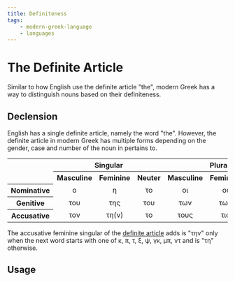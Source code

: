 ```yaml
---
title: Definiteness
tags:
    - modern-greek-language
    - languages
---
```


# The Definite Article

Similar to how English use the definite article "the", modern Greek has a way to distinguish nouns based on their definiteness.

## Declension

English has a single definite article, namely the word "the". However, the definite article in modern Greek has multiple forms depending on the gender, case and number of the noun in pertains to.

<table>
  <tr>
    <th rowspan="2"></th>
    <th colspan="3" style="text-align: center">Singular</th>
    <th colspan="3" style="text-align: center">Plural</th>
  </tr>
  <tr>
    <th style="text-align: center">Masculine</th>
    <th style="text-align: center">Feminine</th>
    <th style="text-align: center">Neuter</th>
    <th style="text-align: center">Masculine</th>
    <th style="text-align: center">Feminine</th>
    <th style="text-align: center">Neuter</th>
  </tr>
  <tr>
    <th style="text-align: center">Nominative</th>
    <td style="text-align: center">ο</td>
    <td style="text-align: center">η</td>
    <td style="text-align: center">το</td>
    <td style="text-align: center">οι</td>
    <td style="text-align: center">οι</td>
    <td style="text-align: center">τα</td>
  </tr>
  <tr>
    <th style="text-align: center">Genitive</th>
    <td style="text-align: center">του</td>
    <td style="text-align: center">της</td>
    <td style="text-align: center">του</td>
    <td style="text-align: center">των</td>
    <td style="text-align: center">των</td>
    <td style="text-align: center">των</td>
  </tr>
  <tr>
    <th style="text-align: center">Accusative</th>
    <td style="text-align: center">τον</td>
    <td style="text-align: center">τη(ν)</td>
    <td style="text-align: center">το</td>
    <td style="text-align: center">τους</td>
    <td style="text-align: center">τις</td>
    <td style="text-align: center">τα</td>
  </tr>
</table>

The accusative feminine singular of the [definite article](Definiteness.md) adds is "την" only when the next word starts with one of κ, π, τ, ξ, ψ, γκ, μπ, ντ and is "τη" otherwise.

## Usage
